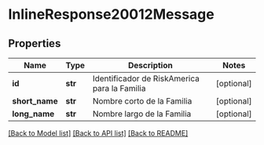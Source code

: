 # InlineResponse20012Message

## Properties
Name | Type | Description | Notes
------------ | ------------- | ------------- | -------------
**id** | **str** | Identificador de RiskAmerica para la Familia | [optional] 
**short_name** | **str** | Nombre corto de la Familia | [optional] 
**long_name** | **str** | Nombre largo de la Familia | [optional] 

[[Back to Model list]](../README.md#documentation-for-models) [[Back to API list]](../README.md#documentation-for-api-endpoints) [[Back to README]](../README.md)

